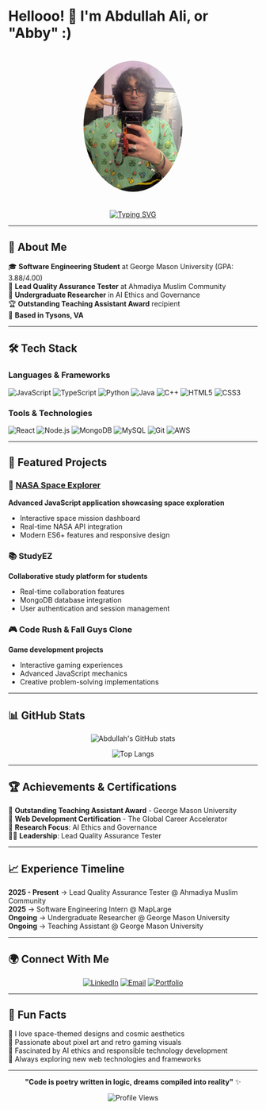 # Hellooo! 👋 I'm Abdullah Ali, or "Abby" :)

<div align="center">
  <img src="https://raw.githubusercontent.com/Abdullah-Mehdi/Abdullah-Mehdi/main/AbdullahAli.jpg" alt="Abdullah Ali" width="200" style="border-radius: 50%; margin: 20px;">
</div>

<div align="center">
  
[![Typing SVG](https://readme-typing-svg.herokuapp.com?font=Fira+Code&weight=600&size=28&duration=3000&pause=1000&color=9D4EDD&center=true&vCenter=true&width=600&height=60&lines=Software+Engineering+Student;Full-Stack+Developer;Quality+Assurance+Leader;AI+Ethics+Researcher)](https://git.io/typing-svg)

</div>

---

## 🚀 About Me

🎓 **Software Engineering Student** at George Mason University (GPA: 3.88/4.00)  
💼 **Lead Quality Assurance Tester** at Ahmadiya Muslim Community  
🔬 **Undergraduate Researcher** in AI Ethics and Governance  
🏆 **Outstanding Teaching Assistant Award** recipient  
📍 **Based in Tysons, VA**

---

## 🛠️ Tech Stack

### Languages & Frameworks
![JavaScript](https://img.shields.io/badge/JavaScript-E0AAFF?style=for-the-badge&logo=javascript&logoColor=black)
![TypeScript](https://img.shields.io/badge/TypeScript-C77DFF?style=for-the-badge&logo=typescript&logoColor=white)
![Python](https://img.shields.io/badge/Python-9D4EDD?style=for-the-badge&logo=python&logoColor=white)
![Java](https://img.shields.io/badge/Java-B19CD9?style=for-the-badge&logo=openjdk&logoColor=white)
![C++](https://img.shields.io/badge/C++-E0AAFF?style=for-the-badge&logo=cplusplus&logoColor=black)
![HTML5](https://img.shields.io/badge/HTML5-9D4EDD?style=for-the-badge&logo=html5&logoColor=white)
![CSS3](https://img.shields.io/badge/CSS3-C77DFF?style=for-the-badge&logo=css3&logoColor=white)

### Tools & Technologies
![React](https://img.shields.io/badge/React-B19CD9?style=for-the-badge&logo=react&logoColor=white)
![Node.js](https://img.shields.io/badge/Node.js-9D4EDD?style=for-the-badge&logo=node.js&logoColor=white)
![MongoDB](https://img.shields.io/badge/MongoDB-E0AAFF?style=for-the-badge&logo=mongodb&logoColor=black)
![MySQL](https://img.shields.io/badge/MySQL-C77DFF?style=for-the-badge&logo=mysql&logoColor=white)
![Git](https://img.shields.io/badge/Git-B19CD9?style=for-the-badge&logo=git&logoColor=white)
![AWS](https://img.shields.io/badge/AWS-9D4EDD?style=for-the-badge&logo=amazon-aws&logoColor=white)

---

## 🌟 Featured Projects

### 🚀 [NASA Space Explorer](https://github.com/Abdullah-Mehdi/NASA-Space-Explorer)
**Advanced JavaScript application showcasing space exploration**
- Interactive space mission dashboard
- Real-time NASA API integration
- Modern ES6+ features and responsive design

### 📚 StudyEZ
**Collaborative study platform for students**
- Real-time collaboration features
- MongoDB database integration
- User authentication and session management

### 🎮 Code Rush & Fall Guys Clone
**Game development projects**
- Interactive gaming experiences
- Advanced JavaScript mechanics
- Creative problem-solving implementations

---

## 📊 GitHub Stats

<div align="center">
  
![Abdullah's GitHub stats](https://github-readme-stats.vercel.app/api?username=Abdullah-Mehdi&show_icons=true&theme=tokyonight&bg_color=0d1117&title_color=9D4EDD&icon_color=C77DFF&text_color=E0AAFF&border_color=B19CD9)

![Top Langs](https://github-readme-stats.vercel.app/api/top-langs/?username=Abdullah-Mehdi&layout=compact&theme=tokyonight&bg_color=0d1117&title_color=9D4EDD&text_color=E0AAFF&border_color=B19CD9)

</div>

---

## 🏆 Achievements & Certifications

🎯 **Outstanding Teaching Assistant Award** - George Mason University  
📜 **Web Development Certification** - The Global Career Accelerator  
🔬 **Research Focus**: AI Ethics and Governance  
👨‍💼 **Leadership**: Lead Quality Assurance Tester  

---

## 📈 Experience Timeline

**2025 - Present** → Lead Quality Assurance Tester @ Ahmadiya Muslim Community  
**2025** → Software Engineering Intern @ MapLarge  
**Ongoing** → Undergraduate Researcher @ George Mason University  
**Ongoing** → Teaching Assistant @ George Mason University  

---

## 🌍 Connect With Me

<div align="center">

[![LinkedIn](https://img.shields.io/badge/LinkedIn-9D4EDD?style=for-the-badge&logo=linkedin&logoColor=white)](https://www.linkedin.com/in/abdullah-ali-100127300/)
[![Email](https://img.shields.io/badge/Email-C77DFF?style=for-the-badge&logo=gmail&logoColor=white)](mailto:abdullahmehdiemail@gmail.com)
[![Portfolio](https://img.shields.io/badge/Portfolio-E0AAFF?style=for-the-badge&logo=google-chrome&logoColor=black)]([https://abdullah-mehdi.github.io/AbdullahAli/)

</div>

---

## 💭 Fun Facts

🌌 I love space-themed designs and cosmic aesthetics  
🎨 Passionate about pixel art and retro gaming visuals  
🤖 Fascinated by AI ethics and responsible technology development  
📱 Always exploring new web technologies and frameworks  

---

<div align="center">
  
**"Code is poetry written in logic, dreams compiled into reality"** ✨

![Profile Views](https://komarev.com/ghpvc/?username=Abdullah-Mehdi&color=9D4EDD&style=for-the-badge)

</div>
